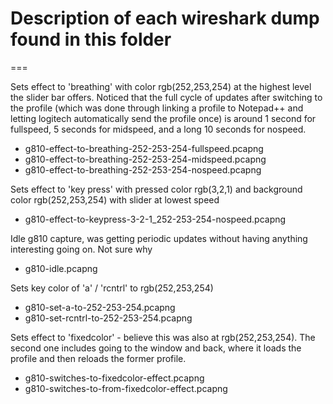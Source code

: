 # Description of each wireshark dump found in this folder
===

Sets effect to 'breathing' with color rgb(252,253,254) at the highest level the slider bar offers. Noticed that the full cycle of updates after switching to the profile (which was done through linking a profile to Notepad++ and letting logitech automatically send the profile once) is around 1 second for fullspeed, 5 seconds for midspeed, and a long 10 seconds for nospeed.

* g810-effect-to-breathing-252-253-254-fullspeed.pcapng
* g810-effect-to-breathing-252-253-254-midspeed.pcapng
* g810-effect-to-breathing-252-253-254-nospeed.pcapng

Sets effect to 'key press' with pressed color rgb(3,2,1) and background color rgb(252,253,254) with slider at lowest speed

* g810-effect-to-keypress-3-2-1_252-253-254-nospeed.pcapng

Idle g810 capture, was getting periodic updates without having anything interesting going on. Not sure why

* g810-idle.pcapng

Sets key color of 'a' / 'rcntrl' to rgb(252,253,254)

* g810-set-a-to-252-253-254.pcapng
* g810-set-rcntrl-to-252-253-254.pcapng

Sets effect to 'fixedcolor' - believe this was also at rgb(252,253,254). The second one includes going to the window and back, where it loads the profile and then reloads the former profile.

* g810-switches-to-fixedcolor-effect.pcapng
* g810-switches-to-from-fixedcolor-effect.pcapng
